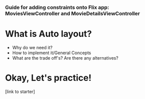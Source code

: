 

### Guide for adding constraints onto Flix app: MoviesViewController  and MovieDetailsViewController

# What is Auto layout?

- Why do we need it?
- How to implement it/General Concepts
- What are the trade off's? Are there any alternatives?

# Okay, Let's practice!

[link to starter]
